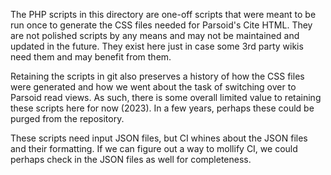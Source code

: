 The PHP scripts in this directory are one-off scripts that were meant to be
run once to generate the CSS files needed for Parsoid's Cite HTML. They are
not polished scripts by any means and may not be maintained and updated in
the future. They exist here just in case some 3rd party wikis need them and
may benefit from them.

Retaining the scripts in git also preserves a history of how the CSS files
were generated and how we went about the task of switching over to Parsoid
read views. As such, there is some overall limited value to retaining these
scripts here for now (2023). In a few years, perhaps these could be purged
from the repository.

These scripts need input JSON files, but CI whines about the JSON files and
their formatting. If we can figure out a way to mollify CI, we could perhaps
check in the JSON files as well for completeness.
